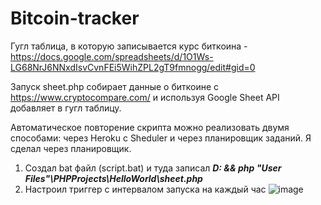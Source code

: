 # Bitcoin-tracker
Гугл таблица, в которую записывается курс биткоина - https://docs.google.com/spreadsheets/d/1O1Ws-LG68NrJ6NNxdIsvCvnFEi5WihZPL2gT9fmnogg/edit#gid=0

Запуск sheet.php собирает данные о биткоине с https://www.cryptocompare.com/ и используя Google Sheet API добавляет в гугл таблицу.

Автоматическое повторение скрипта можно реализовать двумя способами: через Heroku с Sheduler и через планировщик заданий. Я сделал через планировщик.

1) Создал bat файл (script.bat) и туда записал ***D: && php "User Files"\PHPProjects\HelloWorld\sheet.php***
2) Настроил триггер с интервалом запуска на каждый час
![image](https://user-images.githubusercontent.com/74830291/160255853-e09bda95-2b93-41fb-a1ea-95521905f124.png)
